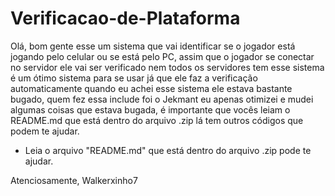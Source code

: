 # Verificacao-de-Plataforma

Olá, bom gente esse um sistema que vai identificar se o jogador está jogando pelo celular ou se está pelo PC, assim que o jogador se conectar no servidor ele vai ser verificado nem todos os servidores tem esse sistema é um ótimo sistema para se usar já que ele faz a verificação automaticamente quando eu achei esse sistema ele estava bastante bugado, quem fez essa include foi o Jekmant eu apenas otimizei e mudei algumas coisas que estava bugada, é importante que vocês leiam o README.md que está dentro do arquivo .zip lá tem outros códigos que podem te ajudar.

* Leia o arquivo "README.md" que está dentro do arquivo .zip pode te ajudar.

Atenciosamente, Walkerxinho7
